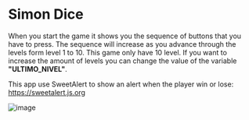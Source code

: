 # Simon Dice
When you start the game it shows you the sequence of buttons that you have to press. The sequence will increase 
as you advance through the levels form level 1 to 10. This game only have 10 level. If you want to increase the amount of levels
you can change the value of the variable **"ULTIMO_NIVEL"**.

This app use SweetAlert to show an alert when the player win or lose: https://sweetalert.js.org

![image](https://user-images.githubusercontent.com/46495565/77251335-d0219500-6c1b-11ea-8953-85dcf2a81734.png)
